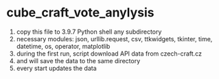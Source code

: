 # cube_craft_vote_anylysis


1. copy this file to 3.9.7 Python shell any subdirectory
2. necessary modules:  json, urllib.request, csv, ttkwidgets, tkinter, time, datetime, os, operator, matplotlib
3. during the first run, script download API data from czech-craft.cz
4. and will save the data to the same directory
5. every start updates the data
